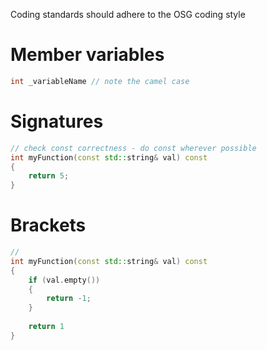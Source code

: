 Coding standards should adhere to the OSG coding style

# Member variables

```cpp
int _variableName // note the camel case
```

# Signatures

```cpp
// check const correctness - do const wherever possible
int myFunction(const std::string& val) const
{
	return 5;
}
```

# Brackets
```cpp
// 
int myFunction(const std::string& val) const
{
	if (val.empty())
	{
		return -1;
	}
	
	return 1
}
```
	
